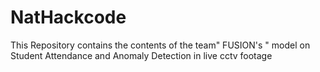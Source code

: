 # NatHackcode
This Repository contains the contents of the team" FUSION's " model on Student Attendance and Anomaly Detection in live cctv footage
